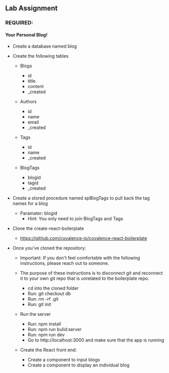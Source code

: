 ## Lab Assignment

### REQUIRED:

#### Your Personal Blog!

- Create a database named blog

- Create the following tables
    - Blogs
        - id
        - title
        - content
        - _created

    - Authors
        - id
        - name
        - email
        - _created

    - Tags
        - id
        - name
        - _created

    - BlogTags
        - blogid
        - tagid
        - _created

- Create a stored procedure named spBlogTags to pull back the tag names for a blog
    - Paramater: blogid
        - Hint: You only need to join BlogTags and Tags


- Clone the create-react-boilerplate
    - https://github.com/covalence-io/covalence-react-boilerplate

- Once you've cloned the repository:
    - Important: If you don't feel comfortable with the following instructions, please reach out to someone.
    - The purpose of these instructions is to disconnect git and reconnect it to your own git repo that is unrelated to the boilerplate repo.
        - cd into the cloned folder
        - Run: git checkout db
        - Run: rm -rf .git
        - Run: git init

    - Run the server
        - Run: npm install
        - Run: npm run bulid:server
        - Run: npm run dev
        - Go to http://localhost:3000 and make sure that the app is running

    - Create the React front end:
        - Create a component to input blogs
        - Create a component to display an individual blog

        <!-- 
            Wrap completed tasks in ~ to strike them out  
            ex. (  - ~ Completed Task ~  )
            -->